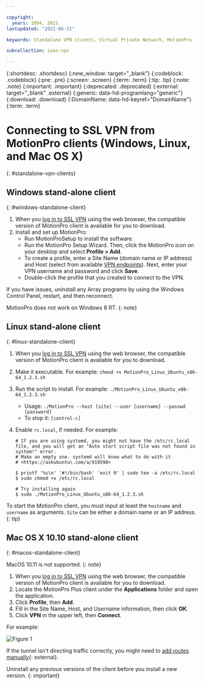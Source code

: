 ```yaml
---

copyright:
  years: 1994, 2021
lastupdated: "2021-06-21"

keywords: Standalone VPN clients, Virtual Private Network, MotionPro

subcollection: iaas-vpn

---
```


{:shortdesc: .shortdesc}
{:new_window: target="_blank"}
{:codeblock: .codeblock}
{:pre: .pre}
{:screen: .screen}
{:term: .term}
{:tip: .tip}
{:note: .note}
{:important: .important}
{:deprecated: .deprecated}
{:external: target="_blank" .external}
{:generic: data-hd-programlang="generic"}
{:download: .download}
{:DomainName: data-hd-keyref="DomainName"}
{:term: .term}

# Connecting to SSL VPN from MotionPro clients (Windows, Linux, and Mac OS X)
{: #standalone-vpn-clients}

## Windows stand-alone client
{: #windows-standalone-client}

1. When you [log in to SSL VPN](/docs/iaas-vpn?topic=iaas-vpn-getting-started) using the web browser, the compatible version of MotionPro client is available for you to download.
1. Install and set up MotionPro:
   * Run MotionProSetup to install the software.
   * Run the MotionPro Setup Wizard. Then, click the MotionPro icon on your desktop and select **Profile > Add**.
   * To create a profile, enter a Site Name (domain name or IP address) and Host (select from available [VPN endpoints](/docs/iaas-vpn?topic=iaas-vpn-available-vpn-endpoints)). Next, enter your VPN username and password and click **Save**.
   * Double-click the profile that you created to connect to the VPN.

If you have issues, uninstall any Array programs by using the Windows Control Panel, restart, and then reconnect.

MotionPro does not work on Windows 8 RT.
{: note}

## Linux stand-alone client
{: #linux-standalone-client}

1. When you [log in to SSL VPN](/docs/iaas-vpn?topic=iaas-vpn-getting-started) using the web browser, the compatible version of MotionPro client is available for you to download.

2. Make it executable. For example: `chmod +x MotionPro_Linux_Ubuntu_x86-64_1.2.3.sh`

3. Run the script to install. For example:  `./MotionPro_Linux_Ubuntu_x86-64_1.2.3.sh`

   * Usage:  `./MotionPro --host [site] --user [username] --passwd [password]`
   * To stop it:  `[control-c]`

4. Enable `rc.local`, if needed. For example:

     ```
     # If you are using systemd, you might not have the /etc/rc.local file, and you will get an "Auto start script file was not found in system!" error.
     # Make an empty one. systemd will know what to do with it
     # <https://askubuntu\.com/a/919598>

     $ printf '%s\n' '#!/bin/bash' 'exit 0' | sudo tee -a /etc/rc.local
     $ sudo chmod +x /etc/rc.local

     # Try installing again
     $ sudo ./MotionPro_Linux_Ubuntu_x86-64_1.2.3.sh
   ```     

To start the MotionPro client, you must input at least the `hostname` and `username` as arguments. `Site` can be either a domain name or an IP address.
{: tip}

## Mac OS X 10.10 stand-alone client
{: #macos-standalone-client}

MacOS 10.11 is not supported.
{: note}

1. When you [log in to SSL VPN](/docs/iaas-vpn?topic=iaas-vpn-getting-started) using the web browser, the compatible version of MotionPro client is available for you to download.
1. Locate the MotionPro Plus client under the **Applications** folder and open the application.
1. Click **Profile**, then **Add**.
1. Fill in the Site Name, Host, and Username information, then click **OK**.
1. Click **VPN** in the upper left, then **Connect**.

For example:

![Figure 1](images/snip20170425_1.png)

If the tunnel isn't directing traffic correctly, you might need to [add routes manually](https://discussions.apple.com/thread/2735376){: external}.

Uninstall any previous versions of the client before you install a new version.
{: important}
